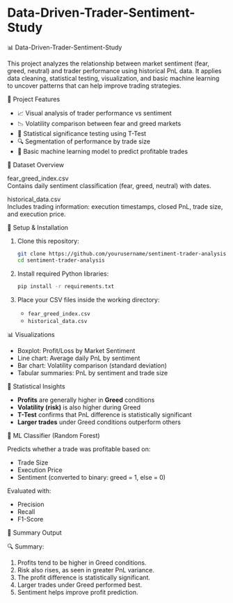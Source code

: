 # Data-Driven-Trader-Sentiment-Study

📊 Data-Driven-Trader-Sentiment-Study

This project analyzes the relationship between market sentiment (fear, greed, neutral) and trader performance using historical PnL data. It applies data cleaning, statistical testing, visualization, and basic machine learning to uncover patterns that can help improve trading strategies.



🧠 Project Features

- 📈 Visual analysis of trader performance vs sentiment
- 📉 Volatility comparison between fear and greed markets
- 🧪 Statistical significance testing using T-Test
- 🔍 Segmentation of performance by trade size
- 🤖 Basic machine learning model to predict profitable trades



📂 Dataset Overview

fear_greed_index.csv  
  Contains daily sentiment classification (fear, greed, neutral) with    dates.

historical_data.csv  
  Includes trading information: execution timestamps, closed PnL, trade size, and execution price.



🚀 Setup & Installation

1. Clone this repository:
   ```bash
   git clone https://github.com/yourusername/sentiment-trader-analysis.git
   cd sentiment-trader-analysis
   ```

2. Install required Python libraries:
   ```bash
   pip install -r requirements.txt
   ```

3. Place your CSV files inside the working directory:
   - `fear_greed_index.csv`
   - `historical_data.csv`



📊 Visualizations

- Boxplot: Profit/Loss by Market Sentiment  
- Line chart: Average daily PnL by sentiment  
- Bar chart: Volatility comparison (standard deviation)  
- Tabular summaries: PnL by sentiment and trade size




🔬 Statistical Insights

- **Profits** are generally higher in **Greed** conditions
- **Volatility (risk)** is also higher during Greed
- **T-Test** confirms that PnL difference is statistically significant
- **Larger trades** under Greed conditions outperform others




🤖 ML Classifier (Random Forest)

Predicts whether a trade was profitable based on:
- Trade Size
- Execution Price
- Sentiment (converted to binary: greed = 1, else = 0)

Evaluated with:
- Precision
- Recall
- F1-Score




📝 Summary Output

🔍 Summary:
1. Profits tend to be higher in Greed conditions.
2. Risk also rises, as seen in greater PnL variance.
3. The profit difference is statistically significant.
4. Larger trades under Greed performed best.
5. Sentiment helps improve profit prediction.




